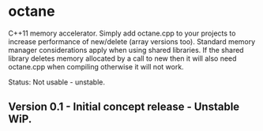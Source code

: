 # octane
C++11 memory accelerator. Simply add octane.cpp to your projects to increase performance of new/delete (array versions too). Standard memory manager considerations apply when using shared libraries. If the shared library deletes memory allocated by a call to new then it will also need octane.cpp when compiling otherwise it will not work.

Status: Not usable - unstable.

## Version 0.1 - Initial concept release - Unstable WiP.
